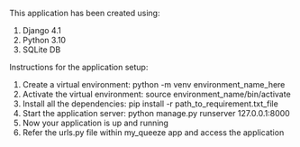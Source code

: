 This application has been created using:
1. Django 4.1
2. Python 3.10
3. SQLite DB


Instructions for the application setup:
1. Create a virtual environment: python -m venv environment_name_here
2. Activate the virtual environment: source environment_name/bin/activate
3. Install all the dependencies: pip install -r path_to_requirement.txt_file
4. Start the application server: python manage.py runserver 127.0.0.1:8000
5. Now your application is up and running
6. Refer the urls.py file within my_queeze app and access the application